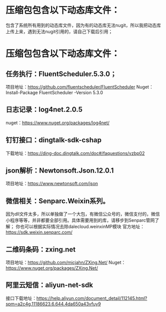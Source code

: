 # 压缩包包含以下动态库文件：

包含了系统所有用到的动态库文件，因为有的动态库无法nugit，所以我把动态库上传上来，遇到无法nugit引用的，请自己下载后引用；
# 压缩包包含以下动态库文件：

## 任务执行：FluentScheduler.5.3.0；
   项目地址：https://github.com/fluentscheduler/FluentScheduler
   Nuget：Install-Package FluentScheduler -Version 5.3.0

## 日志记录：log4net.2.0.5
   nuget：https://www.nuget.org/packages/log4net/

## 钉钉接口：dingtalk-sdk-cshap
  下载地址：https://ding-doc.dingtalk.com/doc#/faquestions/vzbp02

## json解析：Newtonsoft.Json.12.0.1
  项目地址：https://www.newtonsoft.com/json

## 微信相关：Senparc.Weixin系列。
  因为dll文件太多，所以单独做了一个大包，有微信公众号的，微信支付的，微信小程序等等，并非都要全部引用。具体需要用到的库，请移步到Senparc管网了解；
  你也可以根据实际情况去除dalecloud.weinxinMP模块
  官方地址：https://sdk.weixin.senparc.com/

## 二维码条码：zxing.net
  项目地址：https://github.com/micjahn/ZXing.Net/
  Nuget：https://www.nuget.org/packages/ZXing.Net/

## 阿里云短信：aliyun-net-sdk
  接口下载地址：https://help.aliyun.com/document_detail/112145.html?spm=a2c4g.11186623.6.644.4da650a43vfuy9

